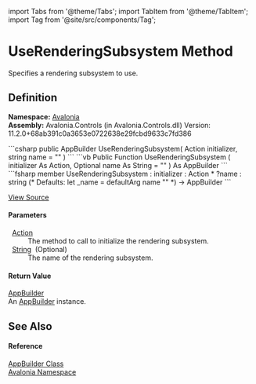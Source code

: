 import Tabs from '@theme/Tabs'; 
import TabItem from '@theme/TabItem'; 
import Tag from '@site/src/components/Tag'; 

# UseRenderingSubsystem Method


Specifies a rendering subsystem to use.



## Definition
**Namespace:** <a href="N_Avalonia">Avalonia</a>  
**Assembly:** Avalonia.Controls (in Avalonia.Controls.dll) Version: 11.2.0+68ab391c0a3653e0722638e29fcbd9633c7fd386

<Tabs groupId="api-code-preview">
<TabItem value="csharp" label="C#">
```csharp
public AppBuilder UseRenderingSubsystem(
	Action initializer,
	string name = ""
)
```
</TabItem>
<TabItem value="vb" label="VB">
```vb
Public Function UseRenderingSubsystem ( 
	initializer As Action,
	Optional name As String = ""
) As AppBuilder
```
</TabItem>
<TabItem value="fsharp" label="F#">
```fsharp
member UseRenderingSubsystem : 
        initializer : Action * 
        ?name : string 
(* Defaults:
        let _name = defaultArg name ""
*)
-> AppBuilder 
```
</TabItem>
</Tabs>



<a href="https://github.com/AvaloniaUI/Avalonia/tree/master/srcAvalonia.Controls/AppBuilder.cs#L230" title="View the source code">View Source</a>



#### Parameters
<dl><dt>  <a href="https://learn.microsoft.com/dotnet/api/system.action" target="_blank" rel="noopener noreferrer">Action</a></dt><dd>The method to call to initialize the rendering subsystem.</dd><dt>  <a href="https://learn.microsoft.com/dotnet/api/system.string" target="_blank" rel="noopener noreferrer">String</a>  (Optional)</dt><dd>The name of the rendering subsystem.</dd></dl>

#### Return Value
<a href="T_Avalonia_AppBuilder">AppBuilder</a>  
An <a href="T_Avalonia_AppBuilder">AppBuilder</a> instance.

## See Also


#### Reference
<a href="T_Avalonia_AppBuilder">AppBuilder Class</a>  
<a href="N_Avalonia">Avalonia Namespace</a>  
